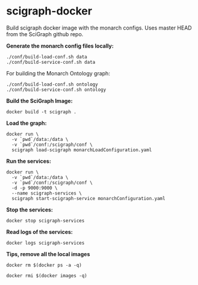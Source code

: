 # scigraph-docker
Build scigraph docker image with the monarch configs. Uses master HEAD from the SciGraph github repo.

**Generate the monarch config files locally:**

    ./conf/build-load-conf.sh data
    ./conf/build-service-conf.sh data

For building the Monarch Ontology graph:

    ./conf/build-load-conf.sh ontology
    ./conf/build-service-conf.sh ontology
 
**Build the SciGraph Image:**

    docker build -t scigraph .

**Load the graph:**

    docker run \
      -v `pwd`/data:/data \
      -v `pwd`/conf:/scigraph/conf \
      scigraph load-scigraph monarchLoadConfiguration.yaml

**Run the services:**

    docker run \
      -v `pwd`/data:/data \
      -v `pwd`/conf:/scigraph/conf \
      -d -p 9000:9000 \
      --name scigraph-services \
      scigraph start-scigraph-service monarchConfiguration.yaml

**Stop the services:**

    docker stop scigraph-services

**Read logs of the services:**

    docker logs scigraph-services

**Tips, remove all the local images**

    docker rm $(docker ps -a -q)

    docker rmi $(docker images -q)
